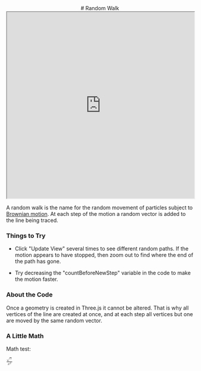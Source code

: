 <center>
# Random Walk
</center>

<div>
<iframe src=http://exploratoria.github.io/lib/code-edit-view/code-edit-view.html#http://exploratoria.github.io/exhibits/heat/random-walk.html style='width: 100%; height: 500px'></iframe>
</div>

A random walk is the name for the random movement of particles subject to <a href="https://en.wikipedia.org/wiki/Brownian_motion">Brownian motion</a>. At each step of the motion a random vector is added to the line being traced.

### Things to Try

* Click "Update View" several times to see different random paths. If the motion appears to have stopped, then zoom out to find where the end of the path has gone.

* Try decreasing the "countBeforeNewStep" variable in the code to make the motion faster.
 
### About the Code

Once a geometry is created in Three.js it cannot be altered. That is why all vertices of the line are created at once, and at each step all vertices but one are moved by the same random vector.

### A Little Math

Math test:

<math><mfrac><msqrt><mi>&gamma;</mi></msqrt><msup><mi>x</mi><mn>2</mn></msup></mfrac></math>
